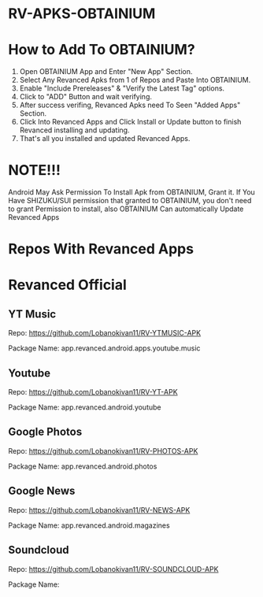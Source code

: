 # RV-APKS-OBTAINIUM

# How to Add To OBTAINIUM?
1. Open OBTAINIUM App and Enter "New App" Section.
2. Select Any Revanced Apks from 1 of Repos and Paste Into OBTAINIUM.
3. Enable "Include Prereleases" & "Verify the Latest Tag" options.
4. Click to "ADD" Button and wait verifying.
5. After success verifing, Revanced Apks need To Seen "Added Apps" Section.
6. Click Into Revanced Apps and Click Install or Update button to finish Revanced installing and updating.
7. That's all you installed and updated Revanced Apps.
# NOTE!!! 
Android May Ask Permission To Install Apk from OBTAINIUM, Grant it.
If You Have SHIZUKU/SUI permission that granted to OBTAINIUM, you don't need to grant Permission to install, also OBTAINIUM Can automatically Update Revanced Apps
# Repos With Revanced Apps
# Revanced Official
## YT Music
Repo: https://github.com/Lobanokivan11/RV-YTMUSIC-APK

Package Name: app.revanced.android.apps.youtube.music
## Youtube
Repo: https://github.com/Lobanokivan11/RV-YT-APK

Package Name: app.revanced.android.youtube
## Google Photos
Repo: https://github.com/Lobanokivan11/RV-PHOTOS-APK

Package Name: app.revanced.android.photos
## Google News
Repo: https://github.com/Lobanokivan11/RV-NEWS-APK

Package Name: app.revanced.android.magazines
## Soundcloud
Repo: https://github.com/Lobanokivan11/RV-SOUNDCLOUD-APK

Package Name:
